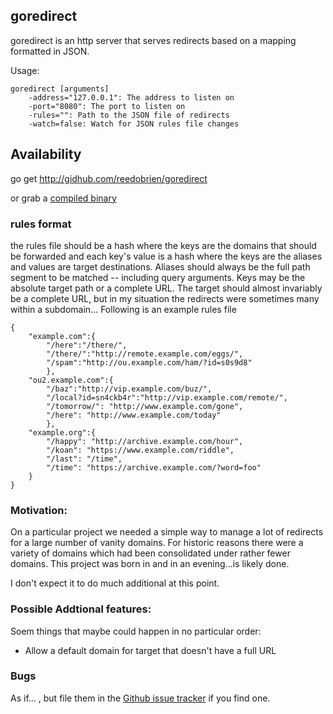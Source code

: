 ## goredirect

goredirect is an http server that serves redirects based on a mapping formatted in JSON.

Usage:

    goredirect [arguments]
        -address="127.0.0.1": The address to listen on
        -port="8080": The port to listen on
        -rules="": Path to the JSON file of redirects
        -watch=false: Watch for JSON rules file changes

## Availability

go get http://gidhub.com/reedobrien/goredirect

or grab a [compiled binary][downloads]

### rules format

the rules file should be a hash where the keys are the domains that should be forwarded and each key's value is a hash where the keys are the aliases and values are target destinations. Aliases should always be the full path segment to be matched -- including query arguments. Keys may be the absolute target path or a complete URL. The target should almost invariably be a complete URL, but in my situation the redirects were sometimes many within a subdomain... Following is an example rules file


```
{
    "example.com":{
        "/here":"/there/",
        "/there/":"http://remote.example.com/eggs/",
        "/spam":"http://ou.example.com/ham/?id=s0s9d8"
        },
    "ou2.example.com":{
        "/baz":"http://vip.example.com/buz/",
        "/local?id=sn4ckb4r":"http://vip.example.com/remote/",
        "/tomorrow/": "http://www.example.com/gone",
        "/here": "http://www.example.com/today"
        },
    "example.org":{
        "/happy": "http://archive.example.com/hour",
        "/koan": "https://www.example.com/riddle",
        "/last": "/time",
        "/time": "https://archive.example.com/?word=foo"       
    }
}
```

### Motivation:

On a particular project we needed a simple way to manage a lot of redirects for a large number of vanity domains. For historic reasons there were a variety of domains which had been consolidated under rather fewer domains. This project was born in and in an evening...is likely done.

I don't expect it to do much additional at this point.

### Possible Addtional features:

Soem things that maybe could happen in no particular order:

 - Allow a default domain for target that doesn't have a full URL
 
### Bugs

As if... , but file them in the [Github issue tracker][issues] if you find one.


[issues]:https://github.com/reedobrien/goredirect/
[downloads]:http://reedobrien.github.io/goredirect/downloads/1.0.0/downloads
